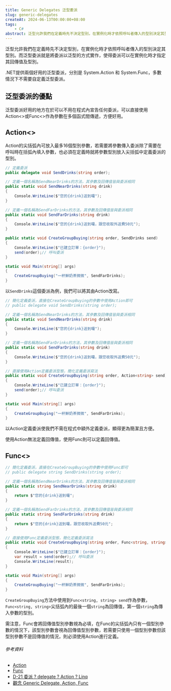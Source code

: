 ```yaml
---
title: Generic Delegates 泛型委派
slug: generic-delegates
createAt: 2024-06-13T00:00:00+08:00
tags:
    - C#
abstract: 泛型允許我們在定義時先不決定型別，在實例化時才依照呼叫者傳入的型別決定其型別。而泛型委派就是將委派以泛型的方式實作，使得委派可以在實例化時才指定其回傳值及型別。.NET提供兩個好用的泛型委派，分別是 System.Action 和 System.Func，多數情況下不需要自定義泛型委派。
---
```


泛型允許我們在定義時先不決定型別，在實例化時才依照呼叫者傳入的型別決定其型別。而泛型委派就是將委派以泛型的方式實作，使得委派可以在實例化時才指定其回傳值及型別。

.NET提供兩個好用的泛型委派，分別是 System.Action 和 System.Func，多數情況下不需要自定義泛型委派。

## 泛型委派的優點
泛型委派好用的地方在於可以不用在程式內宣告任何委派，可以直接使用Action<>或Func<>作為參數在多個函式間傳遞，方便好用。

## Action<>
Action的尖括弧內可放入最多16個型別參數，若需要將參數傳入委派除了需要在呼叫時在括弧內填入參數，也必須在定義時就將參數型別放入尖括弧中定義委派的型別。

```csharp
// 定義委派
public delegate void SendDrinks(string order);

// 定義一個名稱為SendNearDrinks的方法，其參數及回傳值皆與委派相同
public static void SendNearDrinks(string drink)
{
    Console.WriteLine($"您的{drink}送到囉");
}

// 定義一個名稱為SendFarDrinks的方法，其參數及回傳值皆與委派相同
public static void SendFarDrinks(string drink)
{
    Console.WriteLine($"您的{drink}送到囉，跟您收取外送費50元");
}

public static void CreateGroupBuying(string order, SendDrinks send)
{
    Console.WriteLine($"已建立訂單：{order}");
    send(order);// 呼叫委派
}

static void Main(string[] args)
{
    CreateGroupBuying("一杯鮮奶茶微微", SendFarDrinks);
}
```

以`SendDrinks`這個委派為例，我們可以將其由Action改寫。

```csharp
// 簡化定義委派，直接在CreateGroupBuying的參數中使用Action即可
// public delegate void SendDrinks(string order);

// 定義一個名稱為SendNearDrinks的方法，其參數及回傳值皆與委派相同
public static void SendNearDrinks(string drink)
{
    Console.WriteLine($"您的{drink}送到囉");
}

// 定義一個名稱為SendFarDrinks的方法，其參數及回傳值皆與委派相同
public static void SendFarDrinks(string drink)
{
    Console.WriteLine($"您的{drink}送到囉，跟您收取外送費50元");
}

// 直接使用Action定義委派型態，簡化定義委派寫法
public static void CreateGroupBuying(string order, Action<string> send)
{
    Console.WriteLine($"已建立訂單：{order}");
    send(order);// 呼叫委派
}

static void Main(string[] args)
{
    CreateGroupBuying("一杯鮮奶茶微微", SendFarDrinks);
}
```

以Action定義委派使我們不需在程式中額外定義委派，顯得更為簡潔且方便。

使用Action無法定義回傳值，使用Func則可以定義回傳值。

## Func<>

```csharp
// 簡化定義委派，直接在CreateGroupBuying的參數中使用Func即可
// public delegate string SendDrinks(string order);

// 定義一個名稱為SendNearDrinks的方法，其參數及回傳值皆與委派相同
public static string SendNearDrinks(string drink)
{
    return $"您的{drink}送到囉";
}

// 定義一個名稱為SendFarDrinks的方法，其參數及回傳值皆與委派相同
public static string SendFarDrinks(string drink)
{
    return $"您的{drink}送到囉，跟您收取外送費50元";
}

// 直接使用Func定義委派型態，簡化定義委派寫法
public static void CreateGroupBuying(string order, Func<string, string> send)
{
    Console.WriteLine($"已建立訂單：{order}");
    var result = send(order);// 呼叫委派
    Console.WriteLine(result);
}

static void Main(string[] args)
{
    CreateGroupBuying("一杯鮮奶茶微微", SendFarDrinks);
}
```

`CreateGroupBuying`方法中使用到`Func<string, string> send`作為參數，`Func<string, string>`尖括弧內的最後一個`string`為回傳值，第一個`string`為傳入參數的型別。

需注意，Func會將回傳值型別參數視為必填，在Func的尖括弧內只有一個型別參數的情況下，該型別參數會視為回傳值型別參數，若需要只使用一個型別參數但該型別參數不是回傳值的情況，則必須使用Action進行定義。

###### 參考資料
- [Action]
- [Func]
- [D-21 委派 ? delegate ? Action ? Linq]
- [觀念 Generic Delegate, Action, Func]

[Action]: https://learn.microsoft.com/zh-tw/dotnet/api/system.action-1?view=net-8.0
[Func]: https://learn.microsoft.com/zh-tw/dotnet/api/system.func-2?view=net-8.0
[D-21 委派 ? delegate ? Action ? Linq]: https://ithelp.ithome.com.tw/articles/10270964
[觀念 Generic Delegate, Action, Func]: https://jeffprogrammer.wordpress.com/2015/12/30/%E8%A7%80%E5%BF%B5-generic-delegate-action-func/
